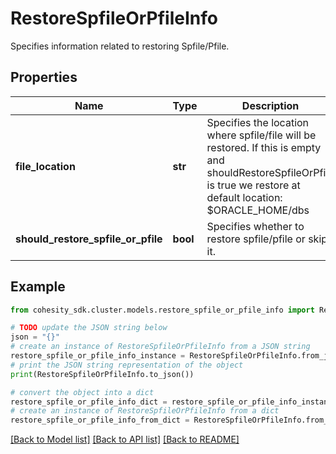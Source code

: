 # RestoreSpfileOrPfileInfo

Specifies information related to restoring Spfile/Pfile.

## Properties

Name | Type | Description | Notes
------------ | ------------- | ------------- | -------------
**file_location** | **str** | Specifies the location where spfile/file will be restored. If this is empty and shouldRestoreSpfileOrPfile is true we restore at default location: $ORACLE_HOME/dbs | [optional] 
**should_restore_spfile_or_pfile** | **bool** | Specifies whether to restore spfile/pfile or skip it. | [optional] 

## Example

```python
from cohesity_sdk.cluster.models.restore_spfile_or_pfile_info import RestoreSpfileOrPfileInfo

# TODO update the JSON string below
json = "{}"
# create an instance of RestoreSpfileOrPfileInfo from a JSON string
restore_spfile_or_pfile_info_instance = RestoreSpfileOrPfileInfo.from_json(json)
# print the JSON string representation of the object
print(RestoreSpfileOrPfileInfo.to_json())

# convert the object into a dict
restore_spfile_or_pfile_info_dict = restore_spfile_or_pfile_info_instance.to_dict()
# create an instance of RestoreSpfileOrPfileInfo from a dict
restore_spfile_or_pfile_info_from_dict = RestoreSpfileOrPfileInfo.from_dict(restore_spfile_or_pfile_info_dict)
```
[[Back to Model list]](../README.md#documentation-for-models) [[Back to API list]](../README.md#documentation-for-api-endpoints) [[Back to README]](../README.md)


